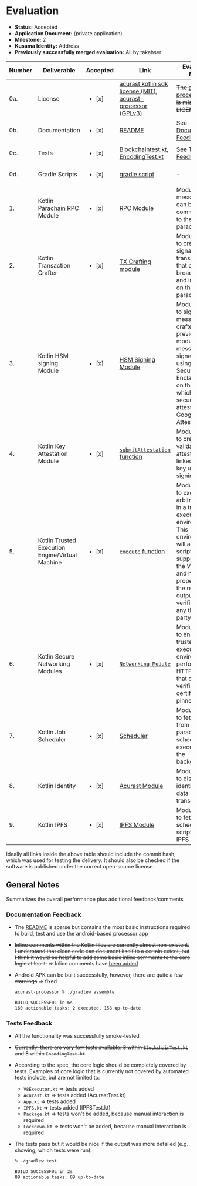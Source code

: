 # Evaluation

- **Status:** Accepted
- **Application Document:** (private application)
- **Milestone:** 2
- **Kusama Identity:** Address
- **Previously successfully merged evaluation:** All by takahser

| Number | Deliverable | Accepted | Link | Evaluation Notes |
| ------ | ----------- | -------- | ---- |----------------- |
| 0a. | License | <ul><li>[x] </li></ul> | [acurast kotlin sdk license (MIT)](https://github.com/Acurast/acurast-kotlin-sdk/blob/main/LICENSE), [acurast-processor (GPLv3)](https://github.com/Acurast/data-processor/blob/228cd3204c9903b87e9e6faad3249e1870e47719/LICENSE) | ~~The [acurast-processor repo](https://github.com/Acurast/data-processor) is missing the LICENSE file~~ |
| 0b. | Documentation | <ul><li>[x] </li></ul> | [README](https://github.com/Acurast/data-processor/blob/228cd3204c9903b87e9e6faad3249e1870e47719/README.md) | See [Documentation Feedback](#documentation-feedback) |
| 0c. | Tests | <ul><li>[x] </li></ul> | [Blockchaintest.kt](https://github.com/Acurast/data-processor/blob/228cd3204c9903b87e9e6faad3249e1870e47719/app/src/test/java/com/acurast/attested/executor/protocol/tezos/TezosTest.kt), [EncodingTest.kt](https://github.com/Acurast/data-processor/blob/228cd3204c9903b87e9e6faad3249e1870e47719/app/src/test/java/com/acurast/attested/executor/protocol/tezos/MichelineTest.kt) | See [Tests Feedback](#tests-feedback) |
| 0d. | Gradle Scripts | <ul><li>[x] </li></ul> | [gradle script](https://github.com/Acurast/data-processor/blob/228cd3204c9903b87e9e6faad3249e1870e47719/gradlew) | - |
| 1. | Kotlin Parachain RPC Module | <ul><li>[x] </li></ul> | [RPC Module](https://github.com/Acurast/acurast-kotlin-sdk/blob/d08a53b451990026ae1f176bca19ac2807befe42/rpc/src/main/kotlin/acurast/rpc/rpc.kt) | Module to craft messages that can be communicated to the parachain. |
| 2. | Kotlin Transaction Crafter | <ul><li>[x] </li></ul> | [TX Crafting module](https://github.com/Acurast/data-processor/blob/228cd3204c9903b87e9e6faad3249e1870e47719/app/src/main/java/com/acurast/attested/executor/protocol/acurast/AcurastRPC.kt) | Module used to create signable transactions that can be broadcasted and included on the parachain. |
| 3. | Kotlin HSM signing Module | <ul><li>[x] </li></ul> | [HSM Signing Module](https://github.com/Acurast/data-processor/blob/228cd3204c9903b87e9e6faad3249e1870e47719/app/src/main/java/com/acurast/attested/executor/crypto/curves/P256.kt) | Module used to sign messages crafted by the previous module. These messages are signed directly using the Secure Enclave (HSM) on the device which is secured and attested by the Google Key Attestation. |
| 4. | Kotlin Key Attestation Module | <ul><li>[x] </li></ul> | [`submitAttestation` function](https://github.com/Acurast/data-processor/blob/228cd3204c9903b87e9e6faad3249e1870e47719/app/src/main/java/com/acurast/attested/executor/protocol/acurast/AcurastRPC.kt#L242) | Module used to create a validatable attestation linked to the key used for signing. |
| 5. | Kotlin Trusted Execution Engine/Virtual Machine | <ul><li>[x] </li></ul> | [`execute` function](https://github.com/Acurast/data-processor/blob/228cd3204c9903b87e9e6faad3249e1870e47719/app/src/main/java/com/acurast/attested/executor/v8/V8Executor.kt#L209) | Module used to execute arbitrary code in a trusted execution environment. This environment will accept scripts supported by the V8 engine and has the property that the resulting output is verifiable by any third-party. |
| 6. | Kotlin Secure Networking Modules | <ul><li>[x] </li></ul> | [`Networking Module`](https://github.com/Acurast/data-processor/blob/228cd3204c9903b87e9e6faad3249e1870e47719/app/src/main/java/com/acurast/attested/executor/utils/Networking.kt) | Module used to enable the trusted execution environment to perform HTTPS calls that can be verifiably certificate pinned. |
| 7. | Kotlin Job Scheduler | <ul><li>[x] </li></ul> | [Scheduler](https://github.com/Acurast/data-processor/blob/228cd3204c9903b87e9e6faad3249e1870e47719/app/src/main/java/com/acurast/attested/executor/ui/MainActivity.kt) | Module used to fetch a job from the parachain and schedule it for execution in the background. |
| 8. | Kotlin Identity | <ul><li>[x] </li></ul> | [Acurast Module](https://github.com/Acurast/data-processor/blob/228cd3204c9903b87e9e6faad3249e1870e47719/app/src/main/java/com/acurast/attested/executor/protocol/acurast) | Module used to display the identity of the data transmitter. |
| 9. | Kotlin IPFS | <ul><li>[x] </li></ul> | [IPFS Module](https://github.com/Acurast/data-processor/blob/228cd3204c9903b87e9e6faad3249e1870e47719/app/src/main/java/com/acurast/attested/executor/utils/IPFS.kt) | Module used to fetch the scheduled script from IPFS |


Ideally all links inside the above table should include the commit hash,
which was used for testing the delivery. It should also be checked if the software is published under the correct open-source license.

## General Notes

Summarizes the overall performance plus additional feedback/comments

### Documentation Feedback

- The [README](https://github.com/Acurast/data-processor/blob/228cd3204c9903b87e9e6faad3249e1870e47719/README.md) is sparse but contains the most basic instructions required to build, test and use the android-based processor app

- ~~Inline comments within the Kotlin files are currently almost non-existent. I understand that clean code can document itself to a certain extent, but I think it would be helpful to add some basic inline comments to the core logic at least.~~ => Inline comments have [been added](https://github.com/Acurast/data-processor/commit/ef39a4d061831862ffe53aafb6a0805f9be47a44)

- ~~Android APK can be built successfully, however, there are quite a few warnings~~ => fixed

    ```bash
    acurast-processor % ./gradlew assemble 
    
    BUILD SUCCESSFUL in 6s
    160 actionable tasks: 2 executed, 158 up-to-date
    ```

### Tests Feedback

- All the functionality was successfully smoke-tested

- ~~Currently, there are very few tests available: 3 within `BlockchainTest.kt` and 8 within `EncodingTest.kt`~~ 

- According to the spec, the core logic should be completely covered by tests. Examples of core logic that is currently not covered by automated tests include, but are not limited to:

    - `V8Executor.kt` => tests added 
    - `Acurast.kt` => tests added (AcurastTest.kt)
    - `App.kt` => tests added
    - `IPFS.kt` => tests added (IPFSTest.kt)
    - `Package.kt` => tests won't be added, because manual interaction is required
    - `Lockdown.kt` => tests won't be added, because manual interaction is required

- The tests pass but it would be nice if the output was more detailed (e.g. showing, which tests were run):

    ```bash
    % ./gradlew test

    BUILD SUCCESSFUL in 2s
    89 actionable tasks: 89 up-to-date   
    ```
